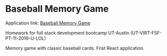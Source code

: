 # Baseball Memory Game

Application link: [Baseball Memory Game](https://legends-of-baseball.herokuapp.com)

Homework for full stack development bootcamp UT-Austin (UT-VIRT-FSF-PT-11-2019-U-LOL)

Memory game with classic baseball cards. Frist React application. 
